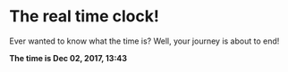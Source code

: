 # The real time clock!

Ever wanted to know what the time is? Well, your journey is about to end!

**The time is Dec 02, 2017, 13:43**